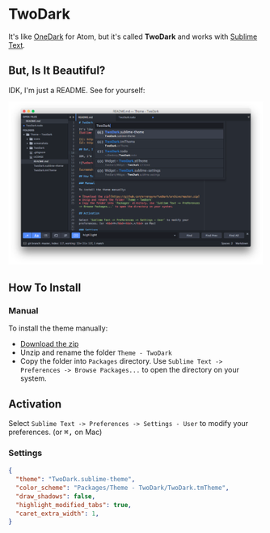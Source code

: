 # TwoDark

It's like [OneDark][1] for Atom, but it's called **TwoDark** and works with
[Sublime Text][2].

[1]: https://github.com/atom/one-dark-ui
[2]: http://www.sublimetext.com

## But, Is It Beautiful?

IDK, I'm just a README. See for yourself:

![TwoDark Screenshot][screenshot]

[screenshot]: screenshots/TwoDark.png

## How To Install

### Manual

To install the theme manually:

* [Download the zip](https://github.com/erremauro/TwoDark/archive/master.zip)
* Unzip and rename the folder `Theme - TwoDark`
* Copy the folder into `Packages` directory. Use `Sublime Text -> Preferences -> Browse Packages...` to open the directory on your system.

## Activation

Select `Sublime Text -> Preferences -> Settings - User` to modify your
preferences. (or <kbd>⌘</kbd><kbd>,</kbd> on Mac)

### Settings

```json
{
  "theme": "TwoDark.sublime-theme",
  "color_scheme": "Packages/Theme - TwoDark/TwoDark.tmTheme",
  "draw_shadows": false,
  "highlight_modified_tabs": true,
  "caret_extra_width": 1,
}
```
